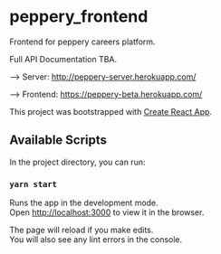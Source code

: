 # peppery_frontend

Frontend for peppery careers platform.

Full API Documentation TBA.

--> Server: http://peppery-server.herokuapp.com/

--> Frontend: https://peppery-beta.herokuapp.com/

This project was bootstrapped with [Create React App](https://github.com/facebook/create-react-app).

## Available Scripts

In the project directory, you can run:

### `yarn start`

Runs the app in the development mode.\
Open [http://localhost:3000](http://localhost:3000) to view it in the browser.

The page will reload if you make edits.\
You will also see any lint errors in the console.
